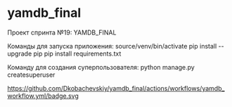 # yamdb_final
Проект спринта №19: YAMDB_FINAL

Команды для запуска приложения:
    source/venv/bin/activate
    pip install --upgrade pip
    pip install requirements.txt

Команду для создания суперпользователя:
    python manage.py createsuperuser

https://github.com/Dkobachevskiy/yamdb_final/actions/workflows/yamdb_workflow.yml/badge.svg
